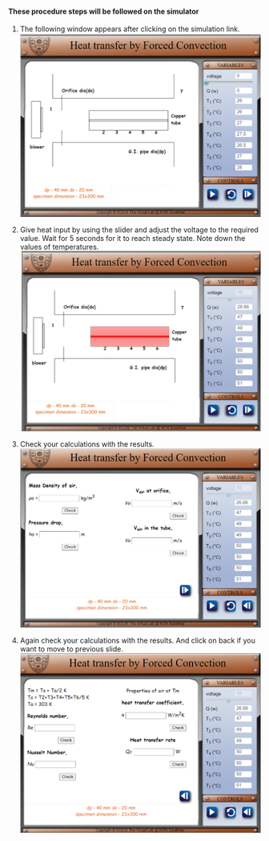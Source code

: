 #### These procedure steps will be followed on the simulator

1. The following window appears after clicking on the simulation link. <br>
   ![alt text](images/11.png)<br>

2. Give heat input by using the slider and adjust the voltage to the required value. Wait for 5 seconds for it to reach steady state. Note down the values of temperatures.<br>
   ![alt text](images/22.png)<br>

3. Check your calculations with the results.<br>
   ![alt text](images/33.png)<br>

4. Again check your calculations with the results. And click on back if you want to move to previous slide.<br>
   ![alt text](images/44.png)<br>
